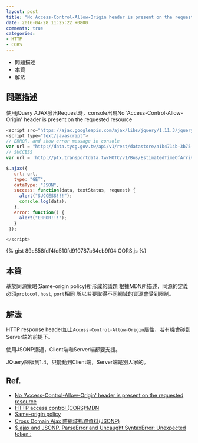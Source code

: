 ```yaml
---
layout: post
title: "No Access-Control-Allow-Origin header is present on the requested resource"
date: 2016-04-28 11:25:22 +0800
comments: true
categories:
- HTTP
- CORS 
---
```


- 問題描述
- 本質
- 解法
<!-- more -->

## 問題描述
使用jQuery AJAX發出Request時，console出現No 'Access-Control-Allow-Origin' header is present on the requested resource

``` javascript CORS.js
<script src="https://ajax.googleapis.com/ajax/libs/jquery/1.11.3/jquery.min.js"></script>
<script type="text/javascript">
// ERROR, and show error message in console 
var url = "http://data.tycg.gov.tw/api/v1/rest/datastore/a1b4714b-3b75-4ff8-a8f2-cc377e4eaa0f?format=json";
// SUCCESS
var url = 'http://ptx.transportdata.tw/MOTC/v1/Bus/EstimatedTimeOfArrival/Thb?%24format=json&$top=10';

$.ajax({
   url: url,
   type: "GET",
   dataType: "JSON",
   success: function(data, textStatus, request) {
     alert("SUCCESS!!!");
     console.log(data);
   },
   error: function() {
     alert("ERROR!!!");
   }
 });

</script>
```
{% gist 89c858fdf4fd510fd910787a64eb9f04 CORS.js %}

## 本質
基於同源策略(Same-origin policy)所形成的議題
根據MDN所描述，同源的定義必須`protocol`, `host`, `port`相同
所以若要取得不同網域的資源會受到限制。

## 解法
HTTP response header加上`Access-Control-Allow-Origin`屬性，若有機會碰到Server端的前提下。

使用JSONP溝通，Client端和Server端都要支援。

JQuery降版到1.4，只能動到Client端，Server端是別人家的。

## Ref.
- [No 'Access-Control-Allow-Origin' header is present on the requested resource](http://stackoverflow.com/questions/20035101/no-access-control-allow-origin-header-is-present-on-the-requested-resource)
- [HTTP access control (CORS):MDN](https://developer.mozilla.org/zh-TW/docs/HTTP/Access_control_CORS)
- [Same-origin policy](https://developer.mozilla.org/en-US/docs/Web/Security/Same-origin_policy)
- [Cross Domain Ajax 跨網域抓取資料(JSONP)](http://ithelp.ithome.com.tw/question/10094915?tab=opinion)
- [$.ajax and JSONP. ParseError and Uncaught SyntaxError: Unexpected token :](http://stackoverflow.com/questions/10507345/ajax-and-jsonp-parseerror-and-uncaught-syntaxerror-unexpected-token)
